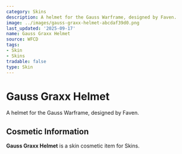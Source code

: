 ```yaml
---
category: Skins
description: A helmet for the Gauss Warframe, designed by Faven.
image: ../images/gauss-graxx-helmet-abcdaf39d0.png
last_updated: '2025-09-17'
name: Gauss Graxx Helmet
source: WFCD
tags:
- Skin
- Skins
tradable: false
type: Skin
---
```


# Gauss Graxx Helmet

A helmet for the Gauss Warframe, designed by Faven.

## Cosmetic Information

**Gauss Graxx Helmet** is a skin cosmetic item for Skins.

